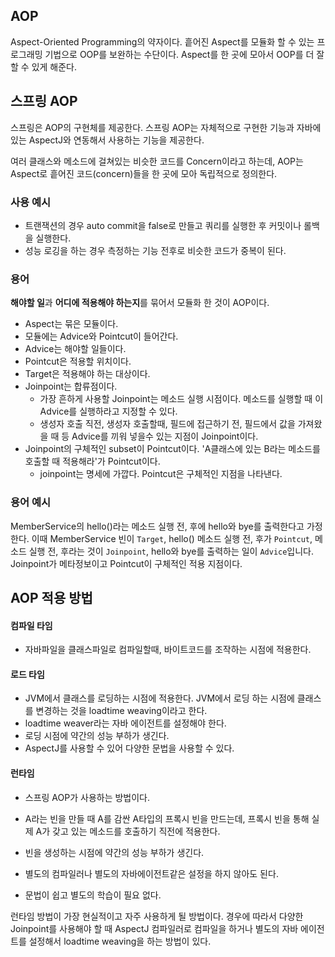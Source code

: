 ## AOP

Aspect-Oriented Programming의 약자이다. 흩어진 Aspect를 모듈화 할 수 있는 프로그래밍 기법으로 OOP를 보완하는 수단이다. Aspect를 한 곳에 모아서 OOP를 더 잘 할 수 있게 해준다.



## 스프링 AOP

스프링은 AOP의 구현체를 제공한다. 스프링 AOP는 자체적으로 구현한 기능과 자바에 있는 AspectJ와 연동해서 사용하는 기능을 제공한다.

여러 클래스와 메소드에 걸쳐있는 비슷한 코드를 Concern이라고 하는데, AOP는 Aspect로  흩어진 코드(concern)들을 한 곳에 모아 독립적으로 정의한다.



### 사용 예시

- 트랜잭션의 경우 auto commit을 false로 만들고 쿼리를 실행한 후 커밋이나 롤백을 실행한다.
- 성능 로깅을 하는 경우 측정하는 기능 전후로 비슷한 코드가 중복이 된다.



### 용어

**해야할 일**과 **어디에 적용해야 하는지**를 묶어서 모듈화 한 것이 AOP이다.

- Aspect는 묶은 모듈이다.
- 모듈에는 Advice와 Pointcut이 들어간다.
- Advice는 해야할 일들이다.
- Pointcut은 적용할 위치이다.
- Target은 적용해야 하는 대상이다.
- Joinpoint는 합류점이다.
  - 가장 흔하게 사용할 Joinpoint는 메소드 실행 시점이다. 메소드를 실행할 때 이 Advice를 실행하라고 지정할 수 있다.
  - 생성자 호출 직전, 생성자 호출할때, 필드에 접근하기 전, 필드에서 값을 가져왔을 때 등 Advice를 끼워 넣을수 있는 지점이 Joinpoint이다.
- Joinpoint의 구체적인 subset이 Pointcut이다. 'A클래스에 있는 B라는 메소드를 호출할 때 적용해라'가 Pointcut이다.
  - joinpoint는 명세에 가깝다. Pointcut은 구체적인 지점을 나타낸다.



### 용어 예시

MemberService의 hello()라는 메소드 실행 전, 후에 hello와 bye를 출력한다고 가정한다. 이때 MemberService 빈이 `Target`, hello() 메소드 실행 전, 후가 `Pointcut`, 메소드 실행 전, 후라는 것이 `Joinpoint`, hello와 bye를 출력하는 일이 `Advice`입니다. Joinpoint가 메타정보이고 Pointcut이 구체적인 적용 지점이다.



## AOP 적용 방법

#### 컴파일 타임

- 자바파일을 클래스파일로 컴파일할때, 바이트코드를 조작하는 시점에 적용한다.

#### 로드 타임

- JVM에서 클래스를 로딩하는 시점에 적용한다. JVM에서 로딩 하는 시점에 클래스를 변경하는 것을 loadtime weaving이라고 한다. 
- loadtime weaver라는 자바 에이전트를 설정해야 한다.
- 로딩 시점에 약간의 성능 부하가 생긴다.
- AspectJ를 사용할 수 있어 다양한 문법을 사용할 수 있다.

#### 런타임

- 스프링 AOP가 사용하는 방법이다.

- A라는 빈을 만들 때 A를 감싼 A타입의 프록시 빈을 만드는데, 프록시 빈을 통해 실제 A가 갖고 있는 메소드를 호출하기 직전에 적용한다. 

- 빈을 생성하는 시점에 약간의 성능 부하가 생긴다.

- 별도의 컴파일러나 별도의 자바에이전트같은 설정을 하지 않아도 된다.

- 문법이 쉽고 별도의 학습이 필요 없다.

  

런타임 방법이 가장 현실적이고 자주 사용하게 될 방법이다. 경우에 따라서 다양한 Joinpoint를 사용해야 할 때 AspectJ 컴파일러로 컴파일을 하거나 별도의 자바 에이전트를 설정해서 loadtime weaving을 하는 방법이 있다.